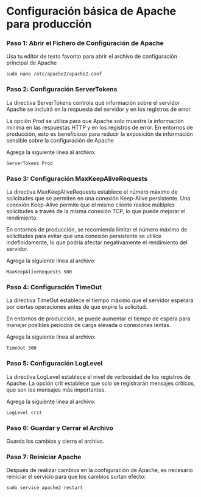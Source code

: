 # Configuración básica de Apache para producción

### Paso 1: Abrir el Fichero de Configuración de Apache

Usa tu editor de texto favorito para abrir el archivo de configuración principal de Apache

```
sudo nano /etc/apache2/apache2.conf
```

### Paso 2: Configuración ServerTokens

La directiva ServerTokens controla qué información sobre el servidor Apache se incluirá en la respuesta del servidor y en los registros de error.

La opción Prod se utiliza para que Apache solo muestre la información mínima en las respuestas HTTP y en los registros de error. En entornos de producción, esto es beneficioso para reducir la exposición de información sensible sobre la configuración de Apache

Agrega la siguiente línea al archivo:

```
ServerTokens Prod
```

### Paso 3: Configuración MaxKeepAliveRequests

La directiva MaxKeepAliveRequests establece el número máximo de solicitudes que se permiten en una conexión Keep-Alive persistente. Una conexión Keep-Alive permite que el mismo cliente realice múltiples solicitudes a través de la misma conexión TCP, lo que puede mejorar el rendimiento.

En entornos de producción, se recomienda limitar el número máximo de solicitudes para evitar que una conexión persistente se utilice indefinidamente, lo que podría afectar negativamente el rendimiento del servidor.

Agrega la siguiente línea al archivo:

```
MaxKeepAliveRequests 500
```
### Paso 4: Configuración TimeOut

La directiva TimeOut establece el tiempo máximo que el servidor esperará por ciertas operaciones antes de que expire la solicitud.

En entornos de producción, se puede aumentar el tiempo de espera para manejar posibles períodos de carga elevada o conexiones lentas.

Agrega la siguiente línea al archivo:

```
TimeOut 300
```
### Paso 5: Configuración LogLevel

La directiva LogLevel establece el nivel de verbosidad de los registros de Apache. La opción crit establece que solo se registrarán mensajes críticos, que son los mensajes más importantes.

Agrega la siguiente línea al archivo:

```
LogLevel crit
```

### Paso 6: Guardar y Cerrar el Archivo

Guarda los cambios y cierra el archivo.

### Paso 7: Reiniciar Apache

Después de realizar cambios en la configuración de Apache, es necesario reiniciar el servicio para que los cambios surtan efecto:

```
sudo service apache2 restart
```









